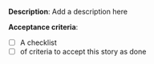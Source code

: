 **Description**:
Add a description here

**Acceptance criteria**:
- [ ] A checklist
- [ ] of criteria to accept this story as done